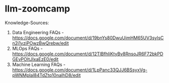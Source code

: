 # llm-zoomcamp

Knowledge-Sources:
1. Data Engineering FAQs - https://docs.google.com/document/d/19bnYs80DwuUimHM65UV3sylsCn2j1vziPOwzBwQrebw/edit
2. MLOps FAQs - https://docs.google.com/document/d/12TlBfhIiKtyBv8RnsoJR6F72bkPDGEvPOItJIxaEzE0/edit
3. Machine Learning FAQs - https://docs.google.com/document/d/1LpPanc33QJJ6BSsyxVg-pWNMplal84TdZtq10naIhD8/edit
